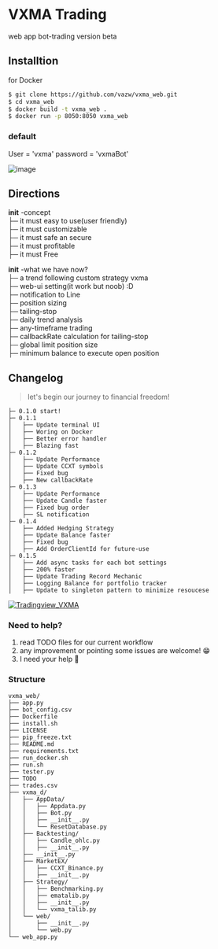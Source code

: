 # VXMA Trading
web app bot-trading version beta

## Installtion
for Docker
```sh
$ git clone https://github.com/vazw/vxma_web.git
$ cd vxma_web
$ docker build -t vxma_web .
$ docker run -p 8050:8050 vxma_web
```

### default 
User = 'vxma'
password = 'vxmaBot'


![image](https://user-images.githubusercontent.com/8637706/189531967-c03dec80-60aa-4b5a-9c95-7b26581710aa.png)

## Directions 
**init** -concept <br/>
├─ it must easy to use(user friendly) <br/>
├─ it must customizable <br/>
├─ it must safe an secure <br/>
├─ it must profitable <br/>
├─ it must Free <br/>

**init** -what we have now? <br/>
├─ a trend following custom strategy vxma <br/>
├─ web-ui setting(it work but noob) :D <br/>
├─ notification to Line  <br/>
├─ position sizing <br/>
├─ tailing-stop <br/>
├─ daily trend analysis <br/>
├─ any-timeframe trading <br/>
├─ callbackRate calculation for tailing-stop <br/>
├─ global limit position size <br/>
├─ minimum balance to execute open position <br/>

## Changelog
> let's begin our journey to financial freedom!

```
├─ 0.1.0 start! 
├─ 0.1.1  
│   ├── Update terminal UI
│   ├── Woring on Docker
│   ├── Better error handler
│   ├── Blazing fast 
├─ 0.1.2  
│   ├── Update Performance
│   ├── Update CCXT symbols
│   ├── Fixed bug
│   ├── New callbackRate 
├─ 0.1.3  
│   ├── Update Performance
│   ├── Update Candle faster
│   ├── Fixed bug order
│   ├── SL notification 
├─ 0.1.4  
│   ├── Added Hedging Strategy
│   ├── Update Balance faster
│   ├── Fixed bug 
│   ├── Add OrderClientId for future-use 
├─ 0.1.5  
│   ├── Add async tasks for each bot settings
│   ├── 200% faster
│   ├── Update Trading Record Mechanic
│   ├── Logging Balance for portfolio tracker
│   ├── Update to singleton pattern to minimize resoucese
```

[![Tradingview_VXMA](https://user-images.githubusercontent.com/8637706/196947394-d71c8ef6-9ab7-451a-b6bc-55a642c9e845.png)](https://www.tradingview.com/script/m54nptt2-VXMA-Bot)

### Need to help?
1. read TODO files for our current workflow 
2. any improvement or pointing some issues are welcome! 😁
3. I need your help 🙏

### Structure
```
vxma_web/
├── app.py
├── bot_config.csv
├── Dockerfile
├── install.sh
├── LICENSE
├── pip_freeze.txt
├── README.md
├── requirements.txt
├── run_docker.sh
├── run.sh
├── tester.py
├── TODO
├── trades.csv
├── vxma_d/
│   ├── AppData/
│   │   ├── Appdata.py
│   │   ├── Bot.py
│   │   ├── __init__.py
│   │   └── ResetDatabase.py
│   ├── Backtesting/
│   │   ├── Candle_ohlc.py
│   │   ├── __init__.py
│   ├── __init__.py
│   ├── MarketEX/
│   │   ├── CCXT_Binance.py
│   │   ├── __init__.py
│   ├── Strategy/
│   │   ├── Benchmarking.py
│   │   ├── ematalib.py
│   │   ├── __init__.py
│   │   └── vxma_talib.py
│   └── web/
│       ├── __init__.py
│       └── web.py
└── web_app.py
```
